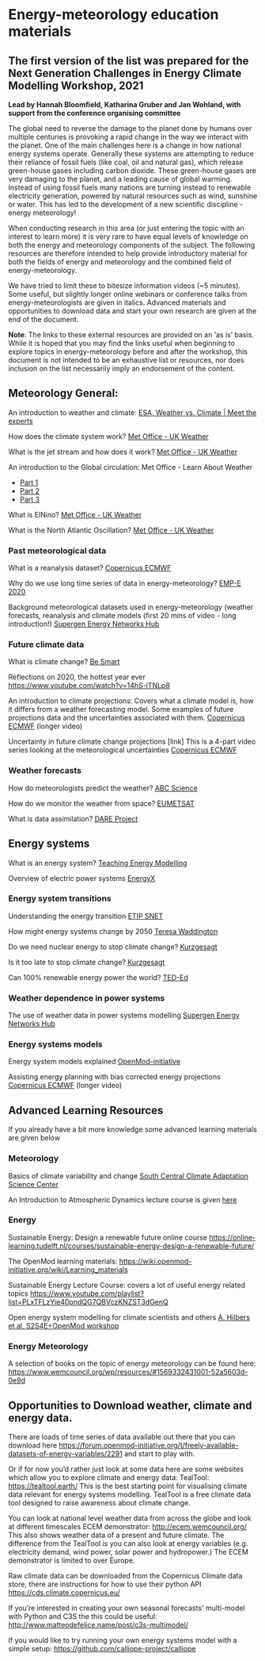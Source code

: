 # Energy-meteorology education materials

## The first version of the list was prepared for the Next Generation Challenges in Energy Climate Modelling Workshop, 2021

**Lead by Hannah Bloomfield, Katharina Gruber and Jan Wohland, with support from the conference organising committee**

The global need to reverse the damage to the planet done by humans over multiple centuries is provoking a rapid change in the way we interact with the planet. One of the main challenges here is a change in how national energy systems operate. Generally these systems are attempting to reduce their reliance of fossil fuels (like coal, oil and natural gas), which release green-house gases including carbon dioxide. These green-house gases are very damaging to the planet, and a leading cause of global warming. Instead of using fossil fuels many nations are turning instead to renewable electricity generation, powered by natural resources such as wind, sunshine or water. This has led to the development of a new scientific discipline - energy meteorology!

When conducting research in this area (or just entering the topic with an interest to learn more) it is very rare to have equal levels of knowledge on both the energy and meteorology components of the subject. The following resources are therefore intended to help provide introductory material for both the fields of energy and meteorology and the combined field of energy-meteorology.

We have tried to limit these to bitesize information videos (~5 minutes). Some useful, but slightly longer online webinars or conference talks from energy-meteorologists are given in italics. Advanced materials and opportunities to download data and start your own research are given at the end of the document.

**Note**: The links to these external resources are provided on an ‘as is’ basis. While it is hoped that you may find the links useful when beginning to explore topics in energy-meteorology before and after the workshop, this document is not intended to be an exhaustive list or resources, nor does inclusion on the list necessarily imply an endorsement of the content.
 
## Meteorology General:

An introduction to weather and climate: [ESA, Weather vs. Climate | Meet the experts](https://www.youtube.com/watch?v=lB0dpDNcXpY)

How does the climate system work? [Met Office - UK Weather](https://www.youtube.com/watch?v=lrPS2HiYVp8&list=PLGVVqeJodR_bqVT3iXTRNQ9gIUjuXIEvK&index=21)

What is the jet stream and how does it work? [Met Office - UK Weather](https://www.youtube.com/watch?v=huweohIh_Bw&list=PLGVVqeJodR_bqVT3iXTRNQ9gIUjuXIEvK&index=24)

An introduction to the Global circulation: 
Met Office - Learn About Weather
* [Part 1](https://www.youtube.com/watch?v=7fd03fBRsuU)
* [Part 2](https://www.youtube.com/watch?v=xqM83_og1Fc)
* [Part 3](https://www.youtube.com/watch?v=PDEcAxfSYaI)

What is ElNino? [Met Office - UK Weather](https://www.youtube.com/watch?v=WPA-KpldDVc&list=PLGVVqeJodR_bqVT3iXTRNQ9gIUjuXIEvK&index=17)

What is the North Atlantic Oscillation? [Met Office - UK Weather](https://www.youtube.com/watch?v=KOYJG7j4Iy8)

### Past meteorological data

What is a reanalysis dataset? [Copernicus ECMWF](https://www.youtube.com/watch?v=FAGobvUGl24)

Why do we use long time series of data in energy-meteorology? [EMP-E 2020](https://www.youtube.com/watch?v=EPlUxH_om0w&list=PLGBIeEHEJD9HDXpS5F244TNeSWoCKBtGc&index=6)

Background meteorological datasets used in energy-meteorology (weather forecasts, reanalysis and climate models (first 20 mins of video - long introduction!) [Supergen Energy Networks Hub](https://www.youtube.com/watch?v=zp320W6xCAk&list=PLGBIeEHEJD9HDXpS5F244TNeSWoCKBtGc&index=2)


### Future climate data

What is climate change? [Be Smart](https://www.youtube.com/watch?v=ffjIyms1BX4)

<!-- TODO an update is needed -->
Reflections on 2020, the hottest year ever https://www.youtube.com/watch?v=14hS-iTNLp8

An introduction to climate projections: Covers what a climate model is, how it differs from a weather forecasting model. Some examples of future projections data and the uncertainties associated with them. [Copernicus ECMWF](https://www.youtube.com/watch?v=GU5kx1silwE&list=PLB7XYEK5KkhqbkO7YyhfgdrWVQ2MBe_mJ&index=2) (longer video)

Uncertainty in future climate change projections [link] This is a 4-part video series looking at the meteorological uncertainties [Copernicus ECMWF](https://www.youtube.com/watch?v=RUrR6zDm8j0&list=PLB7XYEK5KkhpfOZUaoi3ka61oeURq2WMc&index=14)

### Weather forecasts

How do meteorologists predict the weather? [ABC Science](https://www.youtube.com/watch?v=LlWCStJ3BCU) 

How do we monitor the weather from space? [EUMETSAT](https://www.youtube.com/watch?v=zfVeB4s8WWk&list=PLOQg9n6Apif2QUccFbT0RQoT08ggibEoD&index=2)

What is data assimilation? [DARE Project](https://www.youtube.com/watch?v=YPAWYjPf_Pk)
 
## Energy systems

What is an energy system? [Teaching Energy Modelling](https://www.youtube.com/watch?v=-HAux6J2YeY)

Overview of electric power systems [EnergyX](https://www.youtube.com/watch?v=Ul1ZlxAKsh8)

### Energy system transitions

Understanding the energy transition [ETIP SNET](https://www.youtube.com/watch?v=U2dUwmXMLpw)

How might energy systems change by 2050 [Teresa Waddington](https://www.youtube.com/watch?v=-k6c_z8YfxQ)

Do we need nuclear energy to stop climate change? [Kurzgesagt](https://www.youtube.com/watch?v=EhAemz1v7dQ&list=PLFs4vir_WsTyXrrpFstD64Qj95vpy-yo1)

Is it too late to stop climate change? [Kurzgesagt](https://www.youtube.com/watch?v=wbR-5mHI6bo)

Can 100% renewable energy power the world? [TED-Ed](https://www.youtube.com/watch?v=RnvCbquYeIM)

<!-- European energy grids: Future plans for electrification and flexibility https://www.youtube.com/watch?v=EnsMjlalukk   -- video is not available anymore-->

### Weather dependence in power systems

The use of weather data in power systems modelling [Supergen Energy Networks Hub](https://www.youtube.com/watch?v=zp320W6xCAk&list=PLGBIeEHEJD9HDXpS5F244TNeSWoCKBtGc&index=2)

### Energy systems models

Energy system models explained [OpenMod-initiative](https://www.youtube.com/watch?v=QGW73VHjJFQ)

Assisting energy planning with bias corrected energy projections [Copernicus ECMWF](https://www.youtube.com/watch?v=fEKE64qeUFE&list=PLB7XYEK5KkhqbkO7YyhfgdrWVQ2MBe_mJ&index=11) (longer video)

## Advanced Learning Resources
If you already have a bit more knowledge some advanced learning materials are given below

### Meteorology

Basics of climate variability and change [South Central Climate Adaptation Science Center](https://www.youtube.com/watch?v=gZAemBi3RA8)

An Introduction to Atmospheric Dynamics lecture course is given [here](https://www.youtube.com/channel/UCrm3Nkw_0wPJxjOolmZe5iA)

### Energy

Sustainable Energy: Design a renewable future online course https://online-learning.tudelft.nl/courses/sustainable-energy-design-a-renewable-future/

The OpenMod learning materials: https://wiki.openmod-initiative.org/wiki/Learning_materials

Sustainable Energy Lecture Course: covers a lot of useful energy related topics https://www.youtube.com/playlist?list=PLxTFLzYie40pndQG7QBVczKNZST3dGenQ

Open energy system modelling for climate scientists and others [A. Hilbers et al,  S2S4E+OpenMod workshop](https://www.youtube.com/watch?v=-dk3CVzaGew)

### Energy Meteorology
A selection of books on the topic of energy meteorology can be found here: https://www.wemcouncil.org/wp/resources/#1569332431001-52a5603d-0e9d

## Opportunities to Download weather, climate and energy data.
There are loads of time series of data available out there that you can download here https://forum.openmod-initiative.org/t/freely-available-datasets-of-energy-variables/2291 and start to play with. 

Or if for now you’d rather just look at some data here are some websites which allow you to explore climate and energy data:
TealTool: https://tealtool.earth/ This is the best starting point for visualising climate data relevant for energy systems modelling. TealTool is a free climate data tool designed to raise awareness about climate change.

You can look at national level weather data from across the globe and look at different timescales
ECEM demonstrator: http://ecem.wemcouncil.org/ This also shows weather data of a present and future climate. The difference from the TealTool is you can also look at energy variables (e.g. electricity demand, wind power, solar power and hydropower.) The ECEM demonstrator is limited to over Europe.

<!-- TODO Update for  -->
Raw climate data can be downloaded from the Copernicus Climate data store, there are instructions for how to use their python API https://cds.climate.copernicus.eu/

If you’re interested in creating your own seasonal forecasts' multi-model with Python and C3S the this could be useful: http://www.matteodefelice.name/post/c3s-multimodel/

If you would like to try running your own energy systems model with a simple setup: https://github.com/calliope-project/calliope